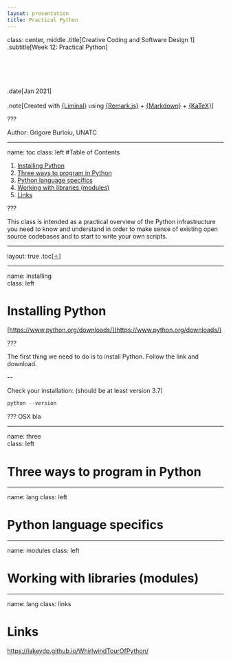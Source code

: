 ```yaml
---
layout: presentation
title: Practical Python
---
```


class: center, middle
.title[Creative Coding and Software Design 1]     
.subtitle[Week 12: Practical Python]
<br/><br/><br/><br/><br/><br/>
.date[Jan 2021] 
<br/><br/>
.note[Created with [{Liminal}](https://github.com/jonathanlilly/liminal) using [{Remark.js}](http://remarkjs.com/) + [{Markdown}](https://github.com/adam-p/markdown-here/wiki/Markdown-Cheatsheet) +  [{KaTeX}](https://katex.org)]

???

Author: Grigore Burloiu, UNATC
    
---
name: toc
class: left
#Table of Contents        
      
1. [Installing Python](#installing)
2. [Three ways to program in Python](#three)
3. [Python language specifics](#lang)
4. [Working with libraries (modules)](#modules)
5. [Links](#links)

???

This class is intended as a practical overview of the Python infrastructure you need to know and understand in order to make sense of existing open source codebases and to start to write your own scripts.

          
---
layout: true  .toc[[&#10023;](#toc)]
        
---
name: installing  
class: left
# Installing Python

[https://www.python.org/downloads/](https://www.python.org/downloads/)

???

The first thing we need to do is to install Python. Follow the link and download.

--

Check your installation: (should be at least version 3.7)

```powershell
python --version
```

???
OSX bla

---

name: three  
class: left
# Three ways to program in Python

---

name: lang
class: left
# Python language specifics

---

name: modules
class: left
# Working with libraries (modules)

---

name: lang
class: links
# Links

https://jakevdp.github.io/WhirlwindTourOfPython/